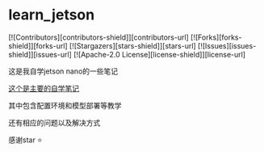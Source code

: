 # learn_jetson

[![Contributors][contributors-shield]][contributors-url]
[![Forks][forks-shield]][forks-url]
[![Stargazers][stars-shield]][stars-url]
[![Issues][issues-shield]][issues-url]
[![Apache-2.0 License][license-shield]][license-url]

这是我自学jetson nano的一些笔记

[这个是主要的自学笔记](https://github.com/yinqiyu/learn_jetson/blob/master/jetson%20nano.md)

其中包含配置环境和模型部署等教学

还有相应的问题以及解决方式

感谢star :star:

